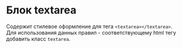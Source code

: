 # Блок textarea
Содержит стилевое оформление для тега `<textarea></textarea>`.  
Для использования данных правил - соответствующему html тегу добавить класс `textarea`.